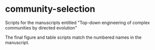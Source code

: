 # community-selection
Scripts for the manuscripts entitled "Top-down engineering of complex communities by directed evolution"

The final figure and table scripts match the numbered names in the manuscript.
